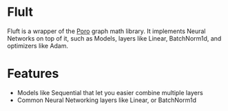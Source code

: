 # Flult

Fluft is a wrapper of the [Poro](https://github.com/tuckerbmorgan/hermes) graph math library.
It implements Neural Networks on top of it, such as Models, layers like Linear, BatchNorm1d, and optimizers like Adam.

# Features
 - Models like Sequential that let you easier combine multiple layers
 - Common Neural Networking layers like Linear, or BatchNorm1d

 